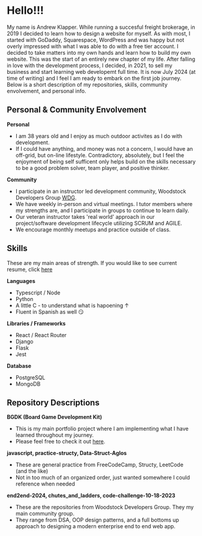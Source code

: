 # Hello!!!

My name is Andrew Klapper. While running a succesful freight brokerage, in 2019 I decided to learn how to design a website for myself. As with most, I started with GoDaddy, Squarespace, WordPress and was happy but not overly impressed with what I was able to do with a free tier account. I decided to take matters into my own hands and learn how to build my own website. This was the start of an entirely new chapter of my life. After falling in love with the development process, I decided, in 2021, to sell my business and start learning web developemt full time. It is now July 2024 (at time of writing) and I feel I am ready to embark on the first job journey. Below is a short description of my repositories, skills, community envolvement, and personal info.

## Personal & Community Envolvement

 **Personal**
  - I am 38 years old and I enjoy as much outdoor activites as I do with development.
  - If I could have anything, and money was not a concern, I would have an off-grid, but on-line lifestyle. Contradictory, absolutely, but I feel the enjoyment of being self sufficent only helps build on the skills necessary to be a good problem solver, team player, and positive thinker.

**Community**
 - I participate in an instructor led development community, Woodstock Developers Group [WDG](https://woodstock.dev).
 - We have weekly in-person and virtual meetings. I tutor members where my strengths are, and I participate in groups to continue to learn daily.
 - Our veteran instructor takes 'real world' approach in our project/software development lifecycle utilizing SCRUM and AGILE.
 - We encourage monthly meetups and practice outside of class. 

## Skills

These are my main areas of strength. If you would like to see current resume, click [here](https://github.com/AndrewK4758/AndrewK4758/blob/main/Resume.pdf) 

  **Languages**
  -  Typescript / Node
  -  Python
  -  A little C - to understand what is hapoening &uarr;
  -  Fluent in Spanish as well :smirk:

  **Libraries / Frameworks**
  -  React / React Router 
  -  Django
  -  Flask
  -  Jest

  **Database**
  -  PostgreSQL
  -  MongoDB


  
## Repository Descriptions

 **BGDK (Board Game Development Kit)**
  - This is my main portfolio project where I am implementing what I have learned throughout my journey.
  - Please feel free to check it out [here](https://github.com/AndrewK4758/BGDK).

 **javascript, practice-structy, Data-Struct-Aglos**
  - These are general practice from FreeCodeCamp, Structy, LeetCode (and the like)
  - Not in too much of an organized order, just wanted somewhere I could reference when needed

 **end2end-2024, chutes_and_ladders, code-challenge-10-18-2023**
  - These are the repositories from Woodstock Developers Group. They my main community group.
  - They range from DSA, OOP design patterns, and a full bottoms up approach to designing a modern enterprise end to end web app.



